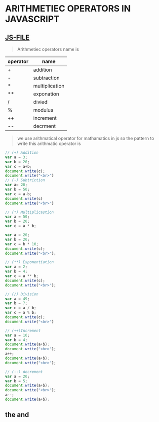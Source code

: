 # ARITHMETIEC OPERATORS IN JAVASCRIPT
[JS-FILE](/js/8-Arithmetiec-operators-in-javascript.js)
---
>Arithmetiec operators  name is

 operator|name|
|-----|-----|
|+|addition|
|-|subtraction|
|*|multiplication|
|**|exponation|
|/|divied|
|%|modulus|
|++|increment|
|--|decrment|
>we use arithmatical operator for mathamatics in js so the pattern to write this arithmatic operator is

 
```javascript
// (+) Addition
var a = 3;
var b = 20;
var c = a+b;
document.write(c);
document.write("<br>")
// (-) Subtriction
var a= 20;
var b = 50;
var c = a-b;
document.write(c)
document.write("<br>")

// (*) Multiplicastion
var a = 50;
var b = 20;
var c = a * b;

var a = 20;
var b = 20;
var c = b * 10;
document.write(c);
document.write("<br>");

// (**) Exponentiation
var a = 2;
var b = 4;
var c = a ** b;
document.write(c);
document.write("<br>");

// (/) Division
var a = 49;
var b = 7;
var c = a / b;
var c = a % b;
document.write(c);
document.write("<br>")

// (++)Increment
var a = 10;
var b = 4;
document.write(a+b);
document.write("<br>");
a++;
document.write(a+b);
document.write("<br>");

// (--) decrement
var a = 20;
var b = 5;
document.write(a+b);
document.write("<br>");
a--;
document.write(a+b);
```
## the and
